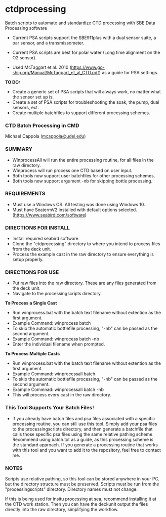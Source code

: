 # ctdprocessing
Batch scripts to automate and standardize CTD processing with SBE Data Processing software

- Current PSA scripts support the SBE911plus with a dual sensor suite, a par sensor, and a transmissometer.
- Current PSA scripts are best for polar water (Long time alignment on the O2 sensor).
  
- Used McTaggart et al. 2010 (https://www.go-ship.org/Manual/McTaggart_et_al_CTD.pdf) as a guide for PSA settings. 

**TO DO:** 
- Create a generic set of PSA scripts that will always work, no matter what the sensor set up is.
- Create a set of PSA scripts for troubleshooting the soak, the pump, dual sensors, ect.
- Create multiple batchfiles to support different processing schemes.

### CTD Batch Processing in CMD
Michael Cappola (mcappola@udel.edu)

### SUMMARY
- WinprocessAll will run the entire processing routine, for all files in the raw directory.
- Winprocess will run process one CTD based on user input.
- Both tools now support user batchfiles for other processing schemes.
- Both tools now support argument -nb for skipping bottle processing.

### REQUIREMENTS
- Must use a Windows OS. All testing was done using Windows 10.
- Must have SeatermV2 installed with default options selected. (https://www.seabird.com/software)

### DIRECTIONS FOR INSTALL
- Install required seabird software.
- Clone the "ctdprocessing" directory to where you intend to process files from the deck unit.
- Process the example cast in the raw directory to ensure everything is setup properly.

### DIRECTIONS FOR USE
- Put raw files into the raw directory. These are any files generated from the deck unit.
- Navigate to the processingscripts directory.

**To Process a Single Cast**
- Run winprocess.bat with the batch text filename without extention as the first argument.
-   Example Command: winprocess batch
- To skip the automatic bottlefile processing, "-nb" can be passed as the second argument.
-   Example Command: winprocess batch -nb
- Enter the individual filename when prompted.

**To Process Multiple Casts**
- Run winprocess.bat with the batch text filename without extention as the first argument.
-   Example Command: winprocessall batch
- To skip the automatic bottlefile processing, "-nb" can be passed as the second argument.
-   Example Commnad: winprocessall batch -nb
- This will process every cast in the raw directory.

### This Tool Supports Your Batch Files!
- If you already have batch files and psa files associated with a specific processing routine, you can still use this tool. Simply add your psa files to the processingscripts directory, and then generate a batchfile that calls those specific psa files using the same relative pathing scheme. Recommend using batch.txt as a guide, as this processing scheme is the standard approach. If you generate a processing routine that works with this tool and you want to add it to the repository, feel free to contact me.

### NOTES
Scripts use relative pathing, so this tool can be stored anywhere in your PC, but the directory structure must be preserved. Scripts must be run from the "processingscripts" directory. Directory names must not change.

If this is being used for insitu processing at sea, recommend installing it at the CTD work station. Then you can have the deckunit output the files directly into the raw directory, simplifying the workflow.

